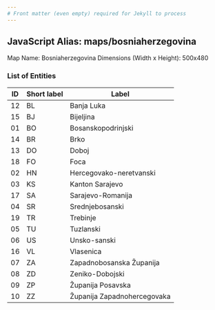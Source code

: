 ```yaml
---
# Front matter (even empty) required for Jekyll to process
---
```


## JavaScript Alias: maps/bosniaherzegovina

Map Name: Bosniaherzegovina
Dimensions (Width x Height): 500x480





### List of Entities

ID | Short label | Label
---|---|---|
12|BL|Banja Luka
15|BJ|Bijeljina
01|BO|Bosanskopodrinjski
14|BR|Brko
13|DO|Doboj
18|FO|Foca
02|HN|Hercegovako-neretvanski
03|KS|Kanton Sarajevo
17|SA|Sarajevo-Romanija
04|SR|Srednjebosanski
19|TR|Trebinje
05|TU|Tuzlanski
06|US|Unsko-sanski
16|VL|Vlasenica
07|ZA|Zapadnobosanska Županija
08|ZD|Zeniko-Dobojski
09|ZP|Županija Posavska
10|ZZ|Županija Zapadnohercegovaka

